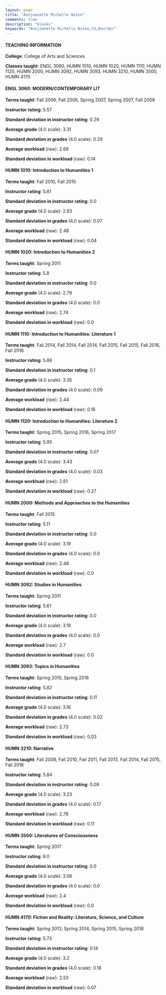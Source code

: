 ```yaml
---
layout: page
title: "Annjeanette Michelle Wiese" 
comments: true
description: "blanks"
keywords: "Annjeanette Michelle Wiese,CU,Boulder"
---
```

<head>
<script src="https://ajax.googleapis.com/ajax/libs/jquery/2.1.3/jquery.min.js"></script>
<script src="https://dl.dropboxusercontent.com/s/pc42nxpaw1ea4o9/highcharts.js?dl=0"></script>
<!-- <script src="../assets/js/highcharts.js"></script> -->
<style type="text/css">@font-face {
	font-family: "Bebas Neue";
	src: url(https://www.filehosting.org/file/details/544349/BebasNeue Regular.otf) format("opentype");
	}
	h1.Bebas { 
		font-family: "Bebas Neue", Verdana, Tahoma;
	}
</style>
</head>
	   
#### TEACHING INFORMATION

**College**: College of Arts and Sciences

**Classes taught**: ENGL 3060, HUMN 1010, HUMN 1020, HUMN 1110, HUMN 1120, HUMN 2000, HUMN 3092, HUMN 3093, HUMN 3210, HUMN 3500, HUMN 4170

#### ENGL 3060: MODERN/CONTEMPORARY LIT

**Terms taught**: Fall 2006, Fall 2006, Spring 2007, Spring 2007, Fall 2008

**Instructor rating**: 5.57

**Standard deviation in instructor rating**: 0.26

**Average grade** (4.0 scale): 3.31

**Standard deviation in grades** (4.0 scale): 0.29

**Average workload** (raw): 2.69

**Standard deviation in workload** (raw): 0.14

#### HUMN 1010: Introduction to Humanities 1

**Terms taught**: Fall 2010, Fall 2010

**Instructor rating**: 5.81

**Standard deviation in instructor rating**: 0.0

**Average grade** (4.0 scale): 2.83

**Standard deviation in grades** (4.0 scale): 0.07

**Average workload** (raw): 2.48

**Standard deviation in workload** (raw): 0.04

#### HUMN 1020: Introduction to Humanities 2

**Terms taught**: Spring 2011

**Instructor rating**: 5.8

**Standard deviation in instructor rating**: 0.0

**Average grade** (4.0 scale): 2.79

**Standard deviation in grades** (4.0 scale): 0.0

**Average workload** (raw): 2.74

**Standard deviation in workload** (raw): 0.0

#### HUMN 1110: Introduction to Humanities:  Literature 1

**Terms taught**: Fall 2014, Fall 2014, Fall 2014, Fall 2015, Fall 2015, Fall 2016, Fall 2016

**Instructor rating**: 5.86

**Standard deviation in instructor rating**: 0.1

**Average grade** (4.0 scale): 3.35

**Standard deviation in grades** (4.0 scale): 0.09

**Average workload** (raw): 2.44

**Standard deviation in workload** (raw): 0.16

#### HUMN 1120: Introduction to Humanities:  Literature 2

**Terms taught**: Spring 2015, Spring 2016, Spring 2017

**Instructor rating**: 5.95

**Standard deviation in instructor rating**: 0.07

**Average grade** (4.0 scale): 3.43

**Standard deviation in grades** (4.0 scale): 0.03

**Average workload** (raw): 2.61

**Standard deviation in workload** (raw): 0.27

#### HUMN 2000: Methods and Approaches to the Humanities

**Terms taught**: Fall 2015

**Instructor rating**: 5.11

**Standard deviation in instructor rating**: 0.0

**Average grade** (4.0 scale): 3.19

**Standard deviation in grades** (4.0 scale): 0.0

**Average workload** (raw): 2.48

**Standard deviation in workload** (raw): 0.0

#### HUMN 3092: Studies in Humanities

**Terms taught**: Spring 2011

**Instructor rating**: 5.61

**Standard deviation in instructor rating**: 0.0

**Average grade** (4.0 scale): 3.19

**Standard deviation in grades** (4.0 scale): 0.0

**Average workload** (raw): 2.7

**Standard deviation in workload** (raw): 0.0

#### HUMN 3093: Topics in Humanities

**Terms taught**: Spring 2015, Spring 2016

**Instructor rating**: 5.82

**Standard deviation in instructor rating**: 0.11

**Average grade** (4.0 scale): 3.16

**Standard deviation in grades** (4.0 scale): 0.02

**Average workload** (raw): 2.73

**Standard deviation in workload** (raw): 0.03

#### HUMN 3210: Narrative

**Terms taught**: Fall 2008, Fall 2010, Fall 2011, Fall 2013, Fall 2014, Fall 2015, Fall 2016

**Instructor rating**: 5.84

**Standard deviation in instructor rating**: 0.08

**Average grade** (4.0 scale): 3.23

**Standard deviation in grades** (4.0 scale): 0.17

**Average workload** (raw): 2.78

**Standard deviation in workload** (raw): 0.11

#### HUMN 3500: Literatures of Consciousness

**Terms taught**: Spring 2017

**Instructor rating**: 6.0

**Standard deviation in instructor rating**: 0.0

**Average grade** (4.0 scale): 3.06

**Standard deviation in grades** (4.0 scale): 0.0

**Average workload** (raw): 2.4

**Standard deviation in workload** (raw): 0.0

#### HUMN 4170: Fiction and Reality: Literature, Science, and Culture

**Terms taught**: Spring 2013, Spring 2014, Spring 2015, Spring 2016

**Instructor rating**: 5.73

**Standard deviation in instructor rating**: 0.14

**Average grade** (4.0 scale): 3.2

**Standard deviation in grades** (4.0 scale): 0.18

**Average workload** (raw): 2.53

**Standard deviation in workload** (raw): 0.07

